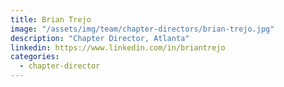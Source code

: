 ```yaml
---
title: Brian Trejo
image: "/assets/img/team/chapter-directors/brian-trejo.jpg"
description: "Chapter Director, Atlanta"
linkedin: https://www.linkedin.com/in/briantrejo
categories:
  - chapter-director
---
```

